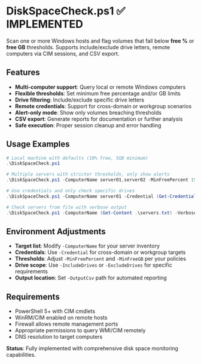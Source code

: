 # DiskSpaceCheck.ps1 ✅ **IMPLEMENTED**

Scan one or more Windows hosts and flag volumes that fall below **free %** or **free GB** thresholds. Supports include/exclude drive letters, remote computers via CIM sessions, and CSV export.

## Features

- **Multi-computer support**: Query local or remote Windows computers
- **Flexible thresholds**: Set minimum free percentage and/or GB limits
- **Drive filtering**: Include/exclude specific drive letters
- **Remote credentials**: Support for cross-domain or workgroup scenarios
- **Alert-only mode**: Show only volumes breaching thresholds
- **CSV export**: Generate reports for documentation or further analysis
- **Safe execution**: Proper session cleanup and error handling

## Usage Examples

```powershell
# Local machine with defaults (10% free, 5GB minimum)
.\DiskSpaceCheck.ps1

# Multiple servers with stricter thresholds, only show alerts
.\DiskSpaceCheck.ps1 -ComputerName server01,server02 -MinFreePercent 15 -MinFreeGB 10 -AlertOnly -OutputCsv .\disk_alerts.csv

# Use credentials and only check specific drives
.\DiskSpaceCheck.ps1 -ComputerName server01 -Credential (Get-Credential) -IncludeDrives 'C','E'

# Check servers from file with verbose output
.\DiskSpaceCheck.ps1 -ComputerName (Get-Content .\servers.txt) -Verbose
```

## Environment Adjustments

- **Target list**: Modify `-ComputerName` for your server inventory
- **Credentials**: Use `-Credential` for cross-domain or workgroup targets
- **Thresholds**: Adjust `-MinFreePercent` and `-MinFreeGB` per your policies
- **Drive scope**: Use `-IncludeDrives` or `-ExcludeDrives` for specific requirements
- **Output location**: Set `-OutputCsv` path for automated reporting

## Requirements

- PowerShell 5+ with CIM cmdlets
- WinRM/CIM enabled on remote hosts
- Firewall allows remote management ports
- Appropriate permissions to query WMI/CIM remotely
- DNS resolution to target computers

**Status**: Fully implemented with comprehensive disk space monitoring capabilities.